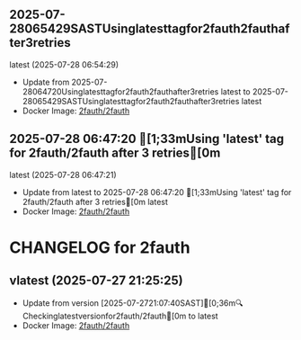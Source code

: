 ## 2025-07-28065429SASTUsinglatesttagfor2fauth2fauthafter3retries
latest (2025-07-28 06:54:29)
- Update from 2025-07-28064720Usinglatesttagfor2fauth2fauthafter3retries
latest to 2025-07-28065429SASTUsinglatesttagfor2fauth2fauthafter3retries
latest
- Docker Image: [2fauth/2fauth](https://hub.docker.com/_/2fauth)

## 2025-07-28 06:47:20 [1;33mUsing 'latest' tag for 2fauth/2fauth after 3 retries[0m
latest (2025-07-28 06:47:21)
- Update from latest to 2025-07-28 06:47:20 [1;33mUsing 'latest' tag for 2fauth/2fauth after 3 retries[0m
latest
- Docker Image: [2fauth/2fauth](https://hub.docker.com/_/2fauth)

CHANGELOG for 2fauth
===================
## vlatest (2025-07-27 21:25:25)

- Update from version [2025-07-2721:07:40SAST][0;36m🔍Checkinglatestversionfor2fauth/2fauth[0m to latest
- Docker Image: [2fauth/2fauth](https://hub.docker.com/_/2fauth)